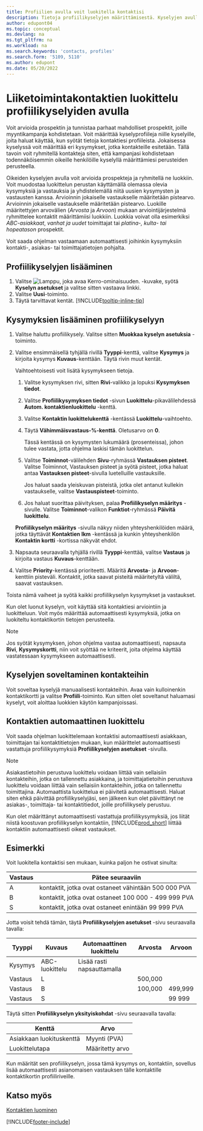 ```yaml
---
title: Profiilien avulla voit luokitella kontaktisi
description: Tietoja profiilikyselyjen määrittämisestä. Kyselyjen avulla voidaan luokitella liiketoimintakontakteja.
author: edupont04
ms.topic: conceptual
ms.devlang: na
ms.tgt_pltfrm: na
ms.workload: na
ms.search.keywords: 'contacts, profiles'
ms.search.form: '5109, 5110'
ms.author: edupont
ms.date: 05/20/2022
---
```


# <a name="use-profile-questionnaires-to-classify-business-contacts"></a><a name="use-profile-questionnaires-to-classify-business-contacts"></a>Liiketoimintakontaktien luokittelu profiilikyselyiden avulla

Voit arvioida prospektin ja tunnistaa parhaat mahdolliset prospektit, joille myyntikampanja kohdistetaan. Voit määrittää kyselyprofiileja niille kyselyille, joita haluat käyttää, kun syötät tietoja kontaktiesi profiileista. Jokaisessa kyselyssä voit määrittää eri kysymykset, jotka kontakteille esitetään. Tällä tavoin voit ryhmitellä kontakteja siten, että kampanjasi kohdistetaan todennäköisemmin oikeille henkilöille kyselyllä määrittämiesi perusteiden perusteella.  

Oikeiden kyselyjen avulla voit arvioida prospekteja ja ryhmitellä ne luokkiin. Voit muodostaa luokittelun perustan käyttämällä olemassa olevia kysymyksiä ja vastauksia ja yhdistelemällä niitä uusien kysymysten ja vastausten kanssa. Arvioinnin jokaiselle vastaukselle määritetään pistearvo. Arvioinnin jokaiselle vastaukselle määritetään pistearvo. Luokille määritettyjen arvovälien (*Arvosta* ja *Arvoon*) mukaan arviointijärjestelmä ryhmittelee kontaktit määrittämiisi luokkiin. Luokkia voivat olla esimerkiksi *ABC-asiakkaat*, *vanhat ja uudet* toimittajat tai *platina-, kulta- tai hopeatason* prospektit.  

Voit saada ohjelman vastaamaan automaattisesti joihinkin kysymyksiin kontakti-, asiakas- tai toimittajatietojen pohjalta.  

## <a name="to-add-a-profile-questionnaire"></a><a name="to-add-a-profile-questionnaire"></a>Profiilikyselyjen lisääminen

1. Valitse ![Lamppu, joka avaa Kerro-ominaisuuden.](media/ui-search/search_small.png "Kerro, mitä haluat tehdä") -kuvake, syötä **Kyselyn asetukset** ja valitse sitten vastaava linkki.  
2. Valitse **Uusi**-toiminto.  
3. Täytä tarvittavat kentät. [!INCLUDE[tooltip-inline-tip](includes/tooltip-inline-tip_md.md)]  

## <a name="to-add-questions-to-a-profile-questionnaire"></a><a name="to-add-questions-to-a-profile-questionnaire"></a>Kysymyksien lisääminen profiilikyselyyn

1. Valitse haluttu profiilikysely. Valitse sitten **Muokkaa kyselyn asetuksia** -toiminto.  
2. Valitse ensimmäisellä tyhjällä rivillä **Tyyppi**-kenttä, valitse **Kysymys** ja kirjoita kysymys **Kuvaus**-kenttään. Täytä rivin muut kentät.  

    Vaihtoehtoisesti voit lisätä kysymykseen tietoja.

    1. Valitse kysymyksen rivi, sitten **Rivi**-valikko ja lopuksi **Kysymyksen tiedot**.  

    2. Valitse **Profiilikysymyksen tiedot** -sivun **Luokittelu**-pikavälilehdessä **Autom. kontaktienluokittelu** -kenttä.  

    3. Valitse **Kontaktin luokittelukenttä** -kentässä **Luokittelu**-vaihtoehto.  

    4. Täytä **Vähimmäisvastaus-%-kenttä**. Oletusarvo on **0**.  

        Tässä kentässä on kysymysten lukumäärä (prosenteissa), johon tulee vastata, jotta ohjelma laskisi tämän luokittelun.

    5. Valitse **Toiminnot**-välilehden **Sivu**-ryhmässä **Vastauksen pisteet**. Valitse Toiminnot, Vastauksen pisteet ja syötä pisteet, jotka haluat antaa **Vastauksen pisteet**-sivulla luetelluille vastauksille.

        Jos haluat saada yleiskuvan pisteistä, jotka olet antanut kullekin vastaukselle, valitse **Vastauspisteet**-toiminto.

    6. Jos haluat suorittaa päivityksen, palaa **Profiilikyselyn määritys** -sivulle. Valitse **Toiminnot**-valikon **Funktiot**-ryhmässä **Päivitä luokittelu**.

    **Profiilikyselyn määritys** -sivulla näkyy niiden yhteyshenkilöiden määrä, jotka täyttävät **Kontaktien lkm** -kentässä ja kunkin yhteyshenkilön **Kontaktin kortti** -kortissa näkyvät ehdot.

3. Napsauta seuraavalla tyhjällä rivillä **Tyyppi**-kenttää, valitse **Vastaus** ja kirjoita vastaus **Kuvaus**-kenttään.  
4. Valitse **Priority**-kentässä prioriteetti. Määritä **Arvosta**- ja **Arvoon**-kenttiin pisteväli. Kontaktit, jotka saavat pisteitä määritetyltä väliltä, saavat vastauksen.  

Toista nämä vaiheet ja syötä kaikki profiilikyselyn kysymykset ja vastaukset.

Kun olet luonut kyselyn, voit käyttää sitä kontaktiesi arviointiin ja luokitteluun. Voit myös määrittää automaattisesti kysymyksiä, jotka on luokiteltu kontaktikortin tietojen perusteella.  

> [!NOTE]
> Jos syötät kysymyksen, johon ohjelma vastaa automaattisesti, napsauta **Rivi**, **Kysymyskortti**, niin voit syöttää ne kriteerit, joita ohjelma käyttää vastatessaan kysymykseen automaattisesti.

## <a name="apply-questionnaires-to-contacts"></a><a name="apply-questionnaires-to-contacts"></a>Kyselyjen soveltaminen kontakteihin

Voit soveltaa kyselyjä manuaalisesti kontakteihin. Avaa vain kulloinenkin kontaktikortti ja valitse **Profiili**-toiminto. Kun sitten olet soveltanut haluamasi kyselyt, voit aloittaa luokkien käytön kampanjoissasi.  

## <a name="the-automatic-classification-of-contacts"></a><a name="the-automatic-classification-of-contacts"></a>Kontaktien automaattinen luokittelu

Voit saada ohjelman luokittelemaan kontaktisi automaattisesti asiakkaan, toimittajan tai kontaktitietojen mukaan, kun määrittelet automaattisesti vastattuja profiilikysymyksiä **Profiilikyselyjen asetukset** -sivulla.  

> [!NOTE]
> Asiakastietoihin perustuva luokittelu voidaan liittää vain sellaisiin kontakteihin, jotka on tallennettu asiakkaina, ja toimittajatietoihin perustuva luokittelu voidaan liittää vain sellaisiin kontakteihin, jotka on tallennettu toimittajina. Automaattista luokittelua ei päivitetä automaattisesti. Haluat siten ehkä päivittää profiilikyselyjäsi, sen jälkeen kun olet päivittänyt ne asiakas-, toimittaja- tai kontaktitiedot, joille profiilikysely perustuu.  

Kun olet määrittänyt automaattisesti vastattuja profiilikysymyksiä, jos liität niistä koostuvan profiilikyselyn kontaktiin, [!INCLUDE[prod_short](includes/prod_short.md)] liittää kontaktiin automaattisesti oikeat vastaukset.  

## <a name="example"></a><a name="example"></a>Esimerkki

Voit luokitella kontaktisi sen mukaan, kuinka paljon he ostivat sinulta:

|Vastaus|Pätee seuraaviin|
|--- |--- |
|A|kontaktit, jotka ovat ostaneet vähintään 500 000 PVA|
|B|kontaktit, jotka ovat ostaneet 100 000 - 499 999 PVA|
|S|kontaktit, jotka ovat ostaneet enintään 99 999 PVA|

Jotta voisit tehdä tämän, täytä **Profiilikyselyjen asetukset** -sivu seuraavalla tavalla:

| Tyyppi     | Kuvaus        | Automaattinen luokittelu     | Arvosta | Arvoon |
|----------|--------------------|------------------------------|------------|----------|
| Kysymys | ABC-luokittelu | Lisää rasti napsauttamalla |            |          |
| Vastaus   | L                  |                              | 500,000    |          |
| Vastaus   | B                  |                              | 100,000    | 499,999  |
| Vastaus   | S                  |                              |            | 99 999   |

Täytä sitten **Profiilikyselyn yksityiskohdat** -sivu seuraavalla tavalla:

| Kenttä                         | Arvo         |
|-------------------------------|---------------|
| Asiakkaan luokituskenttä | Myynti (PVA)   |
| Luokittelutapa         | Määritetty arvo |

Kun määrität sen profiilikyselyn, jossa tämä kysymys on, kontaktiin, sovellus lisää automaattisesti asianomaisen vastauksen tälle kontaktille kontaktikortin profiiliriveille.

## <a name="see-also"></a><a name="see-also"></a>Katso myös

[Kontaktien luominen](marketing-create-contact-companies.md)  


[!INCLUDE[footer-include](includes/footer-banner.md)]

